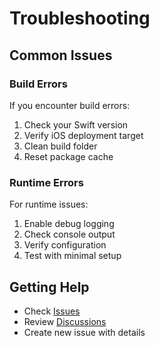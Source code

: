 # Troubleshooting

## Common Issues

### Build Errors

If you encounter build errors:

1. Check your Swift version
2. Verify iOS deployment target
3. Clean build folder
4. Reset package cache

### Runtime Errors

For runtime issues:

1. Enable debug logging
2. Check console output
3. Verify configuration
4. Test with minimal setup

## Getting Help

- Check [Issues](https://github.com/muhittincamdali/ios-clean-architecture-template/issues)
- Review [Discussions](https://github.com/muhittincamdali/ios-clean-architecture-template/discussions)
- Create new issue with details
